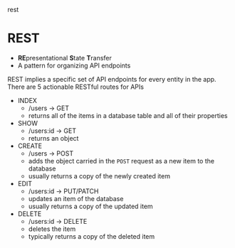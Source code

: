 rest

# REST 
- **RE**presentational **S**tate **T**ransfer</span>
- A pattern for organizing API endpoints


REST implies a specific set of API endpoints for every entity in the app.
There are 5 actionable RESTful routes for APIs
- INDEX 
    - /users -> GET
    - returns all of the items in a database table and all of their properties
- SHOW
    - /users:id -> GET
    - returns an object
- CREATE
    - /users -> POST
    - adds the object carried in the `POST` request as a new item to the database
    - usually returns a copy of the newly created item
- EDIT
    - /users:id -> PUT/PATCH
    - updates an item of the database
    - usually returns a copy of the updated item
- DELETE
    - /users:id -> DELETE
    - deletes the item
    - typically returns a copy of the deleted item

